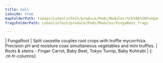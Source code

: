 ```yaml
---
title: null
isGuide: true
mapFolderPath: tsmaps/LuSenlinTech/produce/Pods/Modules/%CE%9E%20FungaRoot
fragsFolderPath: LuSenlinTech/produce/Pods/Modules/FungaRoot_frags

---
```



<!-- tsGuideRenderComment {"guide":{"id":"yGB0qq1YZ","path":"LuSenlinTech/produce/Pods/Modules","fragmentFolderPath":"LuSenlinTech/produce/Pods/Modules/FungaRoot_frags"},"fragment":{"id":"yGB0qq1YZ","topLevelMapKey":"wkMzSw001H","mapKeyChain":"wkMzSw001H","guideID":"yGB0qq0YG","guidePath":"c:/GitHub/MuddySpud/MuddySpud.github.io/tsmaps/LuSenlinTech/produce/Pods/Modules/FungaRoot.tspod","chartKey":"wkMzSw001H","isLeaf":false,"options":[{"id":"yGB0qv0oO","option":"FungaRoot - a deeper look","order":1,"isAncillary":true}]}} -->

| FungaRoot | Split cassette couples root crops with truffle mycorrhiza. Precision pH and moisture coax simultaneous vegetables and mini truffles. | Roots & stems - Finger Carrot, Baby Beet, Tokyo Turnip, Baby Kohlrabi |
{: .nt-fr-columns}
